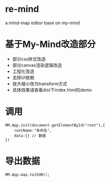 # re-mind

a mind-map editor base on my-mind

# 基于My-Mind改造部分
* 部分css样式改造
* 部分canvas渲染逻辑改造
* 工程化改造
* 去除UI依赖
* 放大缩小改为transform方式
* 具体效果请查看dist下index.html的demo

# 调用
```
MM.App.init(document.getElementById("root"),{
	rootName:"未命名",
	data:{} // 数据
})
```

# 导出数据
```
MM.App.map.toJSON();
```